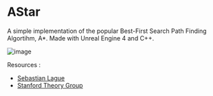 # AStar
 
 A simple implementation of the popular Best-First Search Path Finding Algortihm, A*.
 Made with Unreal Engine 4 and C++. 
 
![image](https://user-images.githubusercontent.com/35849508/137593168-89b854fe-6575-46a8-87ea-8b031422611e.png)

Resources :
* [Sebastian Lague](https://www.youtube.com/watch?v=-L-WgKMFuhE&t)
* [Stanford Theory Group](http://theory.stanford.edu/~amitp/GameProgramming/Heuristics.html)
